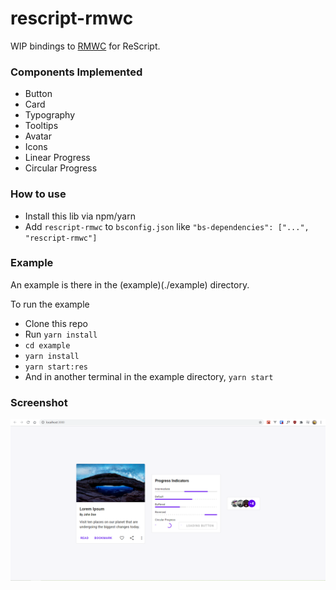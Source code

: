 # rescript-rmwc

WIP bindings to [RMWC](https://rmwc.io) for ReScript.

### Components Implemented

- Button
- Card
- Typography
- Tooltips
- Avatar
- Icons
- Linear Progress
- Circular Progress

### How to use

- Install this lib via npm/yarn
- Add `rescript-rmwc` to `bsconfig.json` like `"bs-dependencies": ["...", "rescript-rmwc"]`

### Example

An example is there in the (example)(./example) directory.

To run the example

- Clone this repo
- Run `yarn install`
- `cd example`
- `yarn install`
- `yarn start:res`
- And in another terminal in the example directory, `yarn start`

### Screenshot

![card1](./screenshots/card.png)
